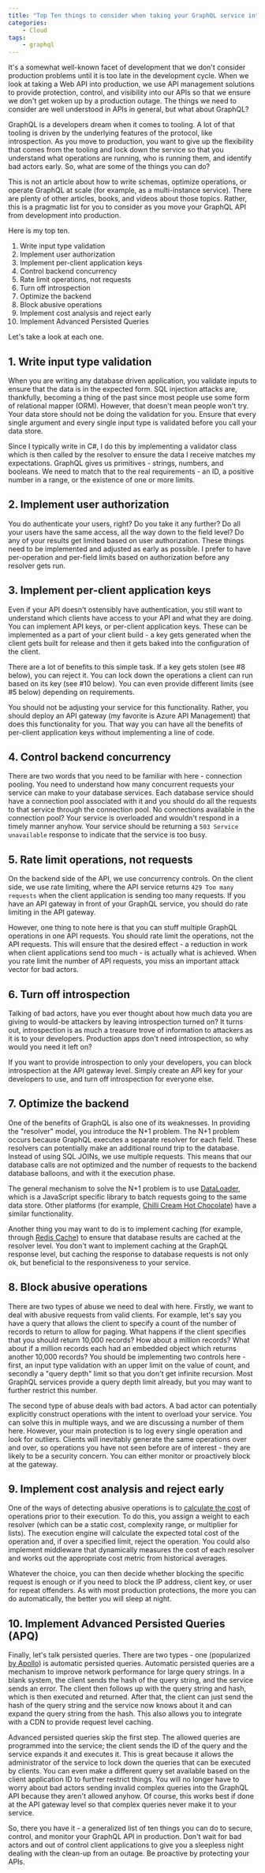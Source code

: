 ```yaml
---
title: "Top Ten things to consider when taking your GraphQL service into production"
categories:
    - Cloud
tags:
    - graphql
---
```


It's a somewhat well-known facet of development that we don't consider production problems until it is too late in the development cycle.  When we look at taking a Web API into production, we use API management solutions to provide protection, control, and visibility into our APIs so that we ensure we don't get woken up by a production outage. The things we need to consider are well understood in APIs in general, but what about GraphQL?  

GraphQL is a developers dream when it comes to tooling.  A lot of that tooling is driven by the underlying features of the protocol, like introspection.  As you move to production, you want to give up the flexibility that comes from the tooling and lock down the service so that you understand what operations are running, who is running them, and identify bad actors early.  So, what are some of the things you can do?  

This is not an article about how to write schemas, optimize operations, or operate GraphQL at scale (for example, as a multi-instance service).  There are plenty of other articles, books, and videos about those topics.  Rather, this is a pragmatic list for you to consider as you move your GraphQL API from development into production.

Here is my top ten.

1. Write input type validation
1. Implement user authorization
1. Implement per-client application keys
1. Control backend concurrency
1. Rate limit operations, not requests
1. Turn off introspection
1. Optimize the backend
1. Block abusive operations
1. Implement cost analysis and reject early
1. Implement Advanced Persisted Queries

Let's take a look at each one.

## 1. Write input type validation

When you are writing any database driven application, you validate inputs to ensure that the data is in the expected form.  SQL injection attacks are, thankfully, becoming a thing of the past since most people use some form of relational mapper (ORM).  However, that doesn't mean people won't try.  Your data store should not be doing the validation for you.  Ensure that every single argument and every single input type is validated before you call your data store.

Since I typically write in C#, I do this by implementing a validator class which is then called by the resolver to ensure the data I receive matches my expectations.  GraphQL gives us primitives - strings, numbers, and booleans.  We need to match that to the real requirements - an ID, a positive number in a range, or the existence of one or more limits.

## 2. Implement user authorization

You do authenticate your users, right?  Do you take it any further?  Do all your users have the same access, all the way down to the field level?  Do any of your results get limited based on user authorization.  These things need to be implemented and adjusted as early as possible.  I prefer to have per-operation and per-field limits based on authorization before any resolver gets run.

## 3. Implement per-client application keys

Even if your API doesn't ostensibly have authentication, you still want to understand which clients have access to your API and what they are doing.  You can implement API keys, or per-client application keys.  These can be implemented as a part of your client build - a key gets generated when the client gets built for release and then it gets baked into the configuration of the client.

There are a lot of benefits to this simple task.  If a key gets stolen (see #8 below), you can reject it.  You can lock down the operations a client can run based on its key (see #10 below).  You can even provide different limits (see #5 below) depending on requirements.  

You should not be adjusting your service for this functionality.  Rather, you should deploy an API gateway (my favorite is Azure API Management) that does this functionality for you.  That way you can have all the benefits of per-client application keys without implementing a line of code.

## 4. Control backend concurrency

There are two words that you need to be familiar with here - connection pooling.  You need to understand how many concurrent requests your service can make to your database services.  Each database service should have a connection pool associated with it and you should do all the requests to that service through the connection pool.  No connections available in the connection pool?  Your service is overloaded and wouldn't respond in a timely manner anyhow.  Your service should be returning a `503 Service unavailable` response to indicate that the service is too busy.

## 5. Rate limit operations, not requests

On the backend side of the API, we use concurrency controls.  On the client side, we use rate limiting, where the API service returns `429 Too many requests` when the client application is sending too many requests.  If you have an API gateway in front of your GraphQL service, you should do rate limiting in the API gateway.  

However, one thing to note here is that you can stuff multiple GraphQL operations in one API requests.  You should rate limit the operations, not the API requests.  This will ensure that the desired effect - a reduction in work when client applications send too much - is actually what is achieved.  When you rate limit the number of API requests, you miss an important attack vector for bad actors.

## 6. Turn off introspection

Talking of bad actors, have you ever thought about how much data you are giving to would-be attackers by leaving introspection turned on?  It turns out, introspection is as much a treasure trove of information to attackers as it is to your developers.  Production apps don't need introspection, so why would you need it left on?

If you want to provide introspection to only your developers, you can block introspection at the API gateway level.  Simply create an API key for your developers to use, and turn off introspection for everyone else.

## 7. Optimize the backend

One of the benefits of GraphQL is also one of its weaknesses.  In providing the "resolver" model, you introduce the N+1 problem.  The N+1 problem occurs because GraphQL executes a separate resolver for each field.  These resolvers can potentially make an additional round trip to the database.  Instead of using SQL JOINs, we use multiple requests.  This means that our database calls are not optimized and the number of requests to the backend database balloons, and with it the execution phase.

The general mechanism to solve the N+1 problem is to use [DataLoader](https://github.com/graphql/dataloader), which is a JavaScript specific library to batch requests going to the same data store.  Other platforms (for example, [Chilli Cream Hot Chocolate](https://chillicream.com/docs/hotchocolate/v12/fetching-data/dataloader)) have a similar functionality.

Another thing you may want to do is to implement caching (for example, through [Redis Cache](https://redis.com/solutions/use-cases/caching/)) to ensure that database results are cached at the resolver level.  You don't want to implement caching at the GraphQL response level, but caching the response to database requests is not only ok, but beneficial to the responsiveness to your service.

## 8. Block abusive operations

There are two types of abuse we need to deal with here.  Firstly, we want to deal with abusive requests from valid clients.  For example, let's say you have a query that allows the client to specify a count of the number of records to return to allow for paging.  What happens if the client specifies that you should return 10,000 records?  How about a million records?  What about if a million records each had an embedded object which returns another 10,000 records?  You should be implementing two controls here - first, an input type validation with an upper limit on the value of count, and secondly a "query depth" limit so that you don't get infinite recursion.  Most GraphQL services provide a query depth limit already, but you may want to further restrict this number.

The second type of abuse deals with bad actors.  A bad actor can potentially explicitly construct operations with the intent to overload your service.  You can solve this in multiple ways, and we are discussing a number of them here.  However, your main protection is to log every single operation and look for outliers.  Clients will inevitably generate the same operations over and over, so operations you have not seen before are of interest - they are likely to be a security concern.  You can either monitor or proactively block at the gateway.

## 9. Implement cost analysis and reject early

One of the ways of detecting abusive operations is to [calculate the cost](https://www.npmjs.com/package/graphql-cost-analysis) of operations prior to their execution.  To do this, you assign a weight to each resolver (which can be a static cost, complexity range, or multiplier for lists).  The execution engine will calculate the expected total cost of the operation and, if over a specified limit, reject the operation. You could also implement middleware that dynamically measures the cost of each resolver and works out the appropriate cost metric from historical averages.

Whatever the choice, you can then decide whether blocking the specific request is enough or if you need to block the IP address, client key, or user for repeat offenders.  As with most production protections, the more you can do automatically, the better you will sleep at night.

## 10. Implement Advanced Persisted Queries (APQ) 

Finally, let's talk persisted queries.  There are two types - one (popularized [by Apollo](https://www.apollographql.com/docs/apollo-server/performance/apq/)) is automatic persisted queries.  Automatic persisted queries are a mechanism to improve network performance for large query strings.  In a blank system, the client sends the hash of the query string, and the service sends an error.  The client then follows up with the query string and hash, which is then executed and returned.  After that, the client can just send the hash of the query string and the service now knows about it and can expand the query string from the hash.  This also allows you to integrate with a CDN to provide request level caching.

Advanced persisted queries skip the first step.  The allowed queries are programmed into the service; the client sends the ID of the query and the service expands it and executes it.  This is great because it allows the administrator of the service to lock down the queries that can be executed by clients.  You can even make a different query set available based on the client application ID to further restrict things.  You will no longer have to worry about bad actors sending invalid complex queries into the GraphQL API because they aren't allowed anyhow. Of course, this works best if done at the API gateway level so that complex queries never make it to your service.

So, there you have it - a generalized list of ten things you can do to secure, control, and monitor your GraphQL API in production.  Don't wait for bad actors and out of control client applications to give you a sleepless night dealing with the clean-up from an outage.  Be proactive by protecting your APIs.

